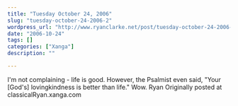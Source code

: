 ```yaml
---
title: "Tuesday October 24, 2006"
slug: "tuesday-october-24-2006-2"
wordpress_url: "http://www.ryanclarke.net/post/tuesday-october-24-2006-2/"
date: "2006-10-24"
tags: []
categories: ["Xanga"]
description: ""

---
```


I'm not complaining - life is good. However, the Psalmist even said, "Your [God's] lovingkindness is better than life." Wow.
Ryan
Originally posted at classicalRyan.xanga.com
